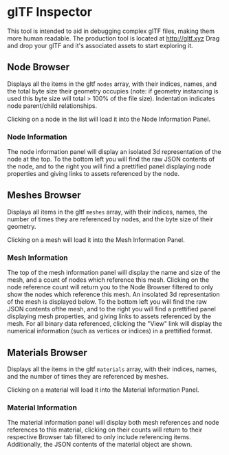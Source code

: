 # glTF Inspector
This tool is intended to aid in debugging complex glTF files, making them more human readable. 
The production tool is located at http://gltf.xyz 
Drag and drop your glTF and it's associated assets to start exploring it.

## Node Browser
Displays all the items in the gltf `nodes` array, with their indices, names, and the total byte size their geometry occupies (note: if geometry instancing is used this byte size will total > 100% of the file size). Indentation indicates node parent/child relationships.

Clicking on a node in the list will load it into the Node Information Panel.

### Node Information
The node information panel will display an isolated 3d representation of the node at the top. To the bottom left you will find the raw JSON contents of the node, and to the right you will find a prettified panel displaying node properties and giving links to assets referenced by the node.

## Meshes Browser
Displays all items in the gltf `meshes` array, with their indices, names, the number of times they are referenced by nodes, and the byte size of their geometry.

Clicking on a mesh will load it into the Mesh Information Panel.

### Mesh Information
The top of the mesh information panel will display the name and size of the mesh, and a count of nodes which reference this mesh. Clicking on the node reference count will return you to the Node Browser filtered to only show the nodes which reference this mesh. An insolated 3d representation of the mesh is displayed below. To the bottom left you will find the raw JSON contents ofthe mesh, and to the right you will find a prettified panel displaying mesh properties, and giving links to assets referenced by the mesh. For all binary data referenced, clicking the "View" link will display the numerical information (such as vertices or indices) in a prettified format.

## Materials Browser
Displays all the items in the gltf `materials` array, with their indices, names, and the number of times they are referenced by meshes.

Clicking on a material will load it into the Material Information Panel.

### Material Information
The material information panel will display both mesh references and node references to this material, clicking on their counts will return to their respective Browser tab filtered to only include referencing items. Additionally, the JSON contents of the material object are shown.
